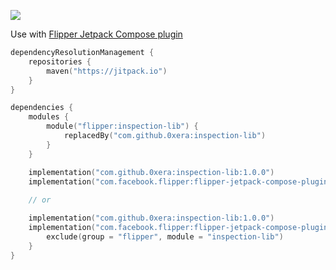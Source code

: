 [![](https://jitpack.io/v/0xera/inspection-lib.svg)](https://jitpack.io/#0xera/inspection-lib)

Use with [Flipper Jetpack Compose plugin](https://github.com/facebook/flipper/tree/2b3184f48ad4bd88cc2c706396f36edc6c40fdbf/android/plugins/jetpack-compose)


```kotlin
dependencyResolutionManagement {
    repositories {
        maven("https://jitpack.io")
    }
}

dependencies {
    modules {
        module("flipper:inspection-lib") {
            replacedBy("com.github.0xera:inspection-lib")
        }
    }

    implementation("com.github.0xera:inspection-lib:1.0.0")
    implementation("com.facebook.flipper:flipper-jetpack-compose-plugin:0.267.1")
    
    // or

    implementation("com.github.0xera:inspection-lib:1.0.0")
    implementation("com.facebook.flipper:flipper-jetpack-compose-plugin:0.267.1") {
        exclude(group = "flipper", module = "inspection-lib")
    }
}
```